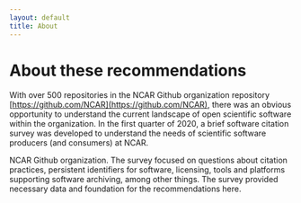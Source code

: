 ```yaml
---
layout: default
title: About
---
```


# About these recommendations

With over 500 repositories in the NCAR Github organization repository [https://github.com/NCAR](https://github.com/NCAR), there was an obvious opportunity to understand the current landscape of open scientific software within the organization.  In the first quarter of 2020, a brief software citation survey was developed to understand the needs of scientific software producers (and consumers) at NCAR.  

NCAR Github organization.  The survey focused on questions about citation practices, persistent identifiers for software, licensing, tools and platforms supporting software archiving, among other things.  The survey provided necessary data and foundation for the recommendations here.
